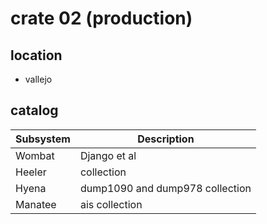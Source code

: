 # crate 02 (production)
## location
+ vallejo

## catalog
| Subsystem | Description                                      |
| --------- | ------------------------------------------------ |
| Wombat    | Django et al                                     |
| Heeler    | collection                                       |
| Hyena     | dump1090 and dump978 collection                  |
| Manatee   | ais collection                                   |